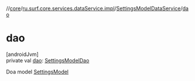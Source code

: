 //[core](../../../index.md)/[ru.surf.core.services.dataService.impl](../index.md)/[SettingsModelDataService](index.md)/[dao](dao.md)

# dao

[androidJvm]\
private val [dao](dao.md): [SettingsModelDao](../../ru.surf.core.data.dao/-settings-model-dao/index.md)

Doa model [SettingsModel](../../ru.surf.core.data.models/-settings-model/index.md)
